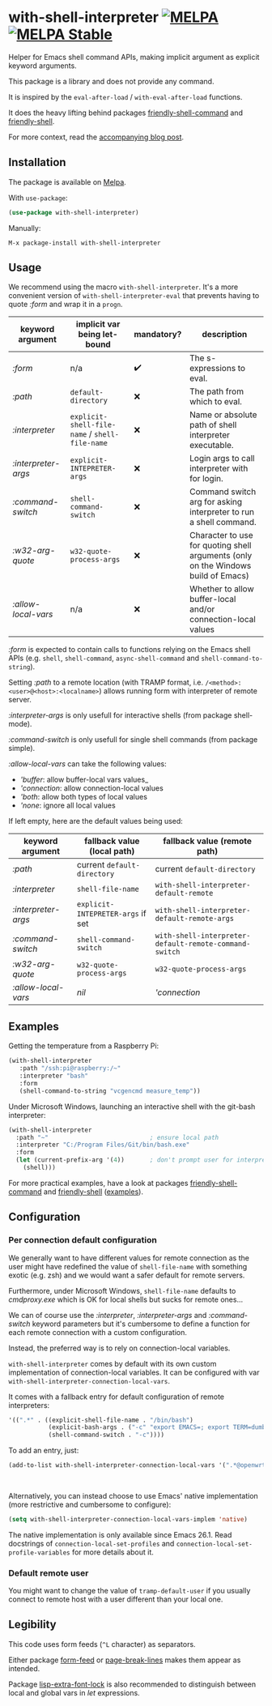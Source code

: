 # with-shell-interpreter [![MELPA](https://melpa.org/packages/with-shell-interpreter-badge.svg)](https://melpa.org/#/with-shell-interpreter) [![MELPA Stable](https://stable.melpa.org/packages/with-shell-interpreter-badge.svg)](https://stable.melpa.org/#/with-shell-interpreter)


Helper for Emacs shell command APIs, making implicit argument as explicit keyword arguments.

This package is a library and does not provide any command.

It is inspired by the `eval-after-load` / `with-eval-after-load` functions.

It does the heavy lifting behind packages [friendly-shell-command](https://github.com/p3r7/friendly-shell) and [friendly-shell](https://github.com/p3r7/friendly-shell).

For more context, read the [accompanying blog post](https://www.eigenbahn.com/2020/01/19/painless-emacs-shell-commands).


## Installation

The package is available on [Melpa](https://melpa.org/).

With `use-package`:

```el
(use-package with-shell-interpreter)
```

Manually:

    M-x package-install with-shell-interpreter


## Usage

We recommend using the macro `with-shell-interpreter`. It's a more convenient version of `with-shell-interpreter-eval` that prevents having to quote _:form_ and wrap it in a `progn`.

| keyword argument    | implicit var being let-bound                   | mandatory?         | description                                                                       |
|---------------------|------------------------------------------------|--------------------|-----------------------------------------------------------------------------------|
| _:form_             | n/a                                            | :heavy_check_mark: | The s-expressions to eval.                                                        |
| _:path_             | `default-directory`                            | :x:                | The path from which to eval.                                                      |
| _:interpreter_      | `explicit-shell-file-name` / `shell-file-name` | :x:                | Name or absolute path of shell interpreter executable.                            |
| _:interpreter-args_ | `explicit-INTEPRETER-args`                     | :x:                | Login args to call interpreter with for login.                                    |
| _:command-switch_   | `shell-command-switch`                         | :x:                | Command switch arg for asking interpreter to run a shell command.                 |
| _:w32-arg-quote_    | `w32-quote-process-args`                       | :x:                | Character to use for quoting shell arguments (only on the Windows build of Emacs) |
| _:allow-local-vars_ | n/a                                            | :x:                | Whether to allow buffer-local and/or connection-local values                      |

_:form_ is expected to contain calls to functions relying on the Emacs shell APIs (e.g. `shell`, `shell-command`, `async-shell-command` and `shell-command-to-string`).

Setting _:path_ to a remote location (with TRAMP format, i.e. `/<method>:<user>@<host>:<localname>`) allows running form with interpreter of remote server.

_:interpreter-args_ is only usefull for interactive shells (from package shell-mode).

_:command-switch_ is only usefull for single shell commands (from package simple).

_:allow-local-vars_ can take the following values:

 - _'buffer_: allow buffer-local vars values_
 - _'connection_: allow connection-local values
 - _'both_: allow both types of local values
 - _'none_: ignore all local values

If left empty, here are the default values being used:

| keyword argument    | fallback value (local path)       | fallback value (remote path)                           |
|---------------------|-----------------------------------|--------------------------------------------------------|
| _:path_             | current `default-directory`       | current `default-directory`                            |
| _:interpreter_      | `shell-file-name`                 | `with-shell-interpreter-default-remote`                |
| _:interpreter-args_ | `explicit-INTEPRETER-args` if set | `with-shell-interpreter-default-remote-args`           |
| _:command-switch_   | `shell-command-switch`            | `with-shell-interpreter-default-remote-command-switch` |
| _:w32-arg-quote_    | `w32-quote-process-args`          | `w32-quote-process-args`                               |
| _:allow-local-vars_ | _nil_                             | _'connection_                                          |


## Examples

Getting the temperature from a Raspberry Pi:

```el
(with-shell-interpreter
   :path "/ssh:pi@raspberry:/~"
   :interpreter "bash"
   :form
   (shell-command-to-string "vcgencmd measure_temp"))
```

Under Microsoft Windows, launching an interactive shell with the git-bash interpreter:

```el
(with-shell-interpreter
  :path "~"                            ; ensure local path
  :interpreter "C:/Program Files/Git/bin/bash.exe"
  :form
  (let (current-prefix-arg '(4))       ; don't prompt user for interpreter
    (shell)))
```

For more practical examples, have a look at packages [friendly-shell-command](https://github.com/p3r7/friendly-shell) and [friendly-shell](https://github.com/p3r7/friendly-shell) ([examples](https://github.com/p3r7/friendly-shell/blob/master/examples.md)).


## Configuration

### Per connection default configuration

We generally want to have different values for remote connection as the user might have redefined the value of `shell-file-name` with something exotic (e.g. zsh) and we would want a safer default for remote servers.

Furthermore, under Microsoft Windows, `shell-file-name` defaults to _cmdproxy.exe_ which is OK for local shells but sucks for remote ones...

We can of course use the _:interpreter_, _:interpreter-args_ and _:command-switch_ keyword parameters but it's cumbersome to define a function for each remote connection with a custom configuration.

Instead, the preferred way is to rely on connection-local variables.

`with-shell-interpreter` comes by default with its own custom implementation of connection-local variables. It can be configured with var `with-shell-interpreter-connection-local-vars`.

It comes with a fallback entry for default configuration of remote interpreters:

```el
'((".*" . ((explicit-shell-file-name . "/bin/bash")
           (explicit-bash-args . ("-c" "export EMACS=; export TERM=dumb; stty echo; bash"))
           (shell-command-switch . "-c"))))
```

To add an entry, just:

```el
(add-to-list with-shell-interpreter-connection-local-vars '(".*@openwrt") . ((explicit-shell-file-name . "/bin/ash")
                                                                             (explicit-bash-args . ("-i"))
                                                                             (shell-command-switch . "-c")))
```

Alternatively, you can instead choose to use Emacs' native implementation (more restrictive and cumbersome to configure):

```el
(setq with-shell-interpreter-connection-local-vars-implem 'native)
```

The native implementation is only available since Emacs 26.1. Read docstrings of `connection-local-set-profiles` and `connection-local-set-profile-variables` for more details about it.


### Default remote user

You might want to change the value of `tramp-default-user` if you usually connect to remote host with a user different than your local one.


## Legibility

This code uses form feeds (`^L` character) as separators.

Either package [form-feed](https://github.com/wasamasa/form-feed) or [page-break-lines](https://github.com/purcell/page-break-lines) makes them appear as intended.

Package [lisp-extra-font-lock](https://github.com/Lindydancer/lisp-extra-font-lock) is also recommended to distinguish between local and global vars in _let_ expressions.

